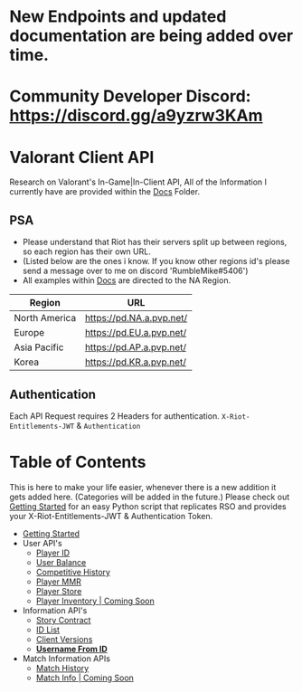 # New Endpoints and updated documentation are being added over time.

# Community Developer Discord: https://discord.gg/a9yzrw3KAm

# Valorant Client API

Research on Valorant's In-Game|In-Client API, All of the Information I currently have are provided within the [Docs](https://github.com/RumbleMike/ValorantAPI/tree/master/Docs) Folder.

## PSA

- Please understand that Riot has their servers split up between regions, so each region has their own URL.
- (Listed below are the ones i know. If you know other regions id's please send a message over to me on discord 'RumbleMike#5406')
- All examples within [Docs](https://github.com/RumbleMike/ValorantAPI/tree/master/Docs) are directed to the NA Region.

| Region        | URL                      |
| ------------- | ------------------------ |
| North America | https://pd.NA.a.pvp.net/ |
| Europe        | https://pd.EU.a.pvp.net/ |
| Asia Pacific  | https://pd.AP.a.pvp.net/ |
| Korea         | https://pd.KR.a.pvp.net/ |

## Authentication

Each API Request requires 2 Headers for authentication.
`X-Riot-Entitlements-JWT` & `Authentication`

# Table of Contents

This is here to make your life easier, whenever there is a new addition it gets added here. (Categories will be added in the future.)
Please check out [Getting Started](https://github.com/RumbleMike/ValorantAPI/blob/master/Docs/GettingStarted.md) for an easy Python script that replicates RSO and provides your X-Riot-Entitlements-JWT & Authentication Token.

- [Getting Started](https://github.com/RumbleMike/ValorantAPI/blob/master/Docs/GettingStarted.md)
- User API's
  - [Player ID](https://github.com/RumbleMike/ValorantAPI/blob/master/Docs/PlayerID.md)
  - [User Balance](https://github.com/RumbleMike/ValorantAPI/blob/master/Docs/UserBalance.md)
  - [Competitive History](https://github.com/RumbleMike/ValorantAPI/blob/master/Docs/CompetitiveHistory.md)
  - [Player MMR](https://github.com/RumbleMike/ValorantAPI/blob/master/Docs/PlayerMMR.md)
  - [Player Store](https://github.com/RumbleMike/ValorantAPI/blob/master/Docs/PlayerStore.md)
  - [Player Inventory | Coming Soon](https://github.com/RumbleMike/ValorantAPI/blob/master/Docs/PlayerInventory.md)
- Information API's
  - [Story Contract](https://github.com/RumbleMike/ValorantAPI/blob/master/Docs/StoryContract.md)
  - [ID List](https://github.com/RumbleMike/ValorantAPI/blob/master/Docs/IDList.md)
  - [Client Versions](https://github.com/RumbleMike/ValorantAPI/blob/master/Docs/ClientVersions.md)
  - [**Username From ID**](https://github.com/RumbleMike/ValorantAPI/blob/master/Docs/GetUserfromID.md)
- Match Information APIs
  - [Match History](https://github.com/RumbleMike/ValorantAPI/blob/master/Docs/MatchHistory.md)
  - [Match Info | Coming Soon]()
